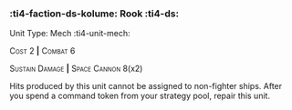 ### :ti4-faction-ds-kolume: **Rook** :ti4-ds:

Unit Type: Mech :ti4-unit-mech:

<span style="font-variant:small-caps;">Cost 2</span> __|__ <span style="font-variant:small-caps;">Combat 6</span>

<span style="font-variant:small-caps;">Sustain Damage</span> __|__ <span style="font-variant:small-caps;">Space Cannon</span> 8(x2)

Hits produced by this unit cannot be assigned to non-fighter ships. After you spend a command token from your strategy pool, repair this unit.